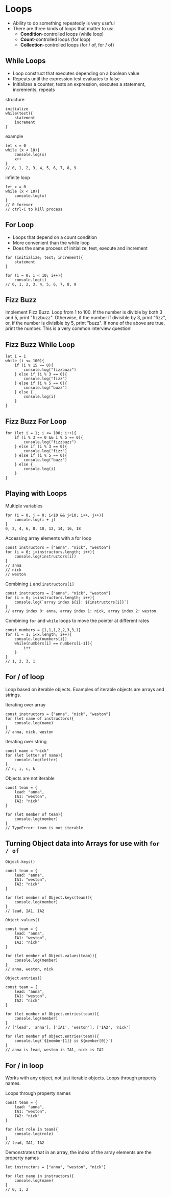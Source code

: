 # Loops

* Ability to do something repeatedly is very useful
* There are three kinds of loops that matter to us:
  * **Condition**-controlled loops (while loop)
  * **Count**-controlled loops (for loop)
  * **Collection**-controlled loops (for / of, for / of)

## While Loops

* Loop construct that executes depending on a boolean value
* Repeats until the expression test evaluates to false
* Initializes a counter, tests an expression, executes a statement, increments, repeats

structure
```
initialize
while(test){
	statement
	increment
}
```
example
```
let x = 0
while (x < 10){
	console.log(x)
	x++
}
// 0, 1, 2, 3, 4, 5, 6, 7, 8, 9
```
infinite loop
```
let x = 0
while (x < 10){
	console.log(x)
}
// 0 forever
// ctrl-C to kill process
```

## For Loop

* Loops that depend on a count condition
* More convenient than the while loop
* Does the same process of initialize, test, execute and increment
```
for (initialize; test; increment){
	statement
}
```

```
for (i = 0; i < 10; i++){
	console.log(i)
// 0, 1, 2, 3, 4, 5, 6, 7, 8, 9
```

## Fizz Buzz
Implement Fizz Buzz. Loop from 1 to 100. If the number is divible by both 3 and 5, print "fizzbuzz". Otherwise, if the number if divisible by 3, print "fizz", or, if the number is divisible by 5, print "buzz". If none of the above are true, print the number. This is a very common interview question!

## Fizz Buzz While Loop

```
let i = 1
while (i <= 100){
	if (i % 15 == 0){
		console.log("fizzbuzz")
	} else if (i % 3 == 0){
		console.log("fizz")
	} else if (i % 5 == 0){
		console.log("buzz")
	} else {
		console.log(i)
	}
}
```
## Fizz Buzz For Loop
```
for (let i = 1; i <= 100; i++){
	if (i % 3 == 0 && i % 5 == 0){
		console.log("fizzbuzz")
	} else if (i % 3 == 0){
		console.log("fizz")
	} else if (i % 5 == 0){
		console.log("buzz")
	} else {
		console.log(i)
	}
}
```

## Playing with Loops
Multiple variables
```
for (i = 0, j = 0; i<10 && j<10; i++, j++){
	console.log(i + j)
}
0, 2, 4, 6, 8, 10, 12, 14, 16, 18
```
Accessing array elements with a for loop
```
const instructors = ["anna", "nick", "weston"]
for (i = 0; i<instructors.length; i++){
	console.log(instructors[i])
}
// anna
// nick
// weston

```
Combining `i` and `instructors[i]`
```
const instructors = ["anna", "nick", "weston"]
for (i = 0; i<instructors.length; i++){
	console.log(`array index ${i}: ${instructors[i]}`)
}
// array index 0: anna, array index 1: nick, array index 2: weston
```
Combining `for` and `while` loops to move the pointer at different rates
```
const numbers = [1,1,1,2,2,3,3,1]
for (i = 1; i<x.length; i++){
	console.log(numbers[i])
	while(numbers[i] == numbers[i-1]){
		i++
	}
}
// 1, 2, 3, 1
```

## For / of loop

Loop based on iterable objects. Examples of iterable objects are arrays and strings.

Iterating over array
```
const instructors = ["anna", "nick", "weston"]
for (let name of instructors){
	console.log(name)
}
// anna, nick, weston
```

Iterating over string
```
const name = "nick"
for (let letter of name){
	console.log(letter)
}
// n, i, c, k
```
Objects are not iterable
```
const team = {
	lead: "anna",
	IA1: "weston",
	IA2: "nick"
}

for (let member of team){
	console.log(member)
}
// TypeError: team is not iterable
```

## Turning Object data into Arrays for use with `for / of`

`Object.keys()`
```
const team = {
	lead: "anna",
	IA1: "weston",
	IA2: "nick"
}

for (let member of Object.keys(team)){
	console.log(member)
}
// lead, IA1, IA2
```
`Object.values()`
```
const team = {
	lead: "anna",
	IA1: "weston",
	IA2: "nick"
}

for (let member of Object.values(team)){
	console.log(member)
}
// anna, weston, nick
```
`Object.entries()`
```
const team = {
	lead: "anna",
	IA1: "weston",
	IA2: "nick"
}

for (let member of Object.entries(team)){
	console.log(member)
}
// ['lead', 'anna'], ['IA1', 'weston'], ['IA2', 'nick']

for (let member of Object.entries(team)){
	console.log(`${member[1]} is ${member[0]}`)
}
// anna is lead, weston is IA1, nick is IA2

```


## For / in loop

Works with any object, not just iterable objects. Loops through property names.

Loops through property names
```
const team = {
	lead: "anna",
	IA1: "weston",
	IA2: "nick"
}

for (let role in team){
	console.log(role)
}
// lead, IA1, IA2
```
Demonstrates that in an array, the index of the array elements are the property names
```
let instructors = ["anna", "weston", "nick"]

for (let name in instructors){
	console.log(name)
}
// 0, 1, 2
```


